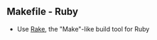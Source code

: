 ##  Makefile - Ruby

* Use [Rake](https://ruby.github.io/rake/), the "Make"-like build tool for Ruby
